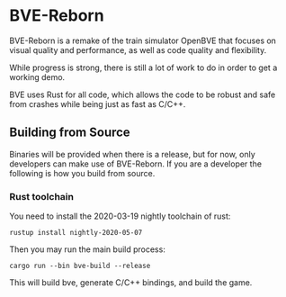 # BVE-Reborn

BVE-Reborn is a remake of the train simulator OpenBVE that focuses on visual quality and
performance, as well as code quality and flexibility.

While progress is strong, there is still a lot of work to do in order to get a working
demo.

BVE uses Rust for all code, which allows the code to be robust and safe from crashes
while being just as fast as C/C++.

## Building from Source

Binaries will be provided when there is a release, but for now, only developers can
make use of BVE-Reborn. If you are a developer the following is how you build from source.

### Rust toolchain

You need to install the 2020-03-19 nightly toolchain of rust:

```
rustup install nightly-2020-05-07
```

Then you may run the main build process:

```
cargo run --bin bve-build --release
```

This will build bve, generate C/C++ bindings, and build the game.

